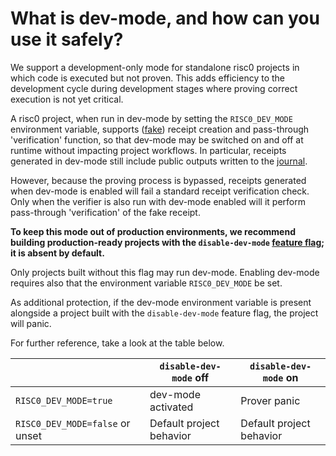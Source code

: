 # What is dev-mode, and how can you use it safely?

We support a development-only mode for standalone risc0 projects in which code is executed but not proven. This adds efficiency to the development cycle during development stages where proving correct execution is not yet critical.

A risc0 project, when run in dev-mode by setting the `RISC0_DEV_MODE` environment variable, supports ([fake]) receipt creation and pass-through 'verification' function, so that dev-mode may be switched on and off at runtime without impacting project workflows.
In particular, receipts generated in dev-mode still include public outputs written to the [journal].

However, because the proving process is bypassed, receipts generated when dev-mode is enabled will fail a standard receipt verification check. Only when the verifier is also run with dev-mode enabled will it perform pass-through 'verification' of the fake receipt.

**To keep this mode out of production environments, we recommend building production-ready projects with the `disable-dev-mode` [feature flag]; it is absent by default.**

Only projects built without this flag may run dev-mode. Enabling dev-mode requires also that the environment variable `RISC0_DEV_MODE` be set.

As additional protection, if the dev-mode environment variable is present alongside a project built with the `disable-dev-mode` feature flag, the project will panic.

For further reference, take a look at the table below.

|                                 | `disable-dev-mode` off   | `disable-dev-mode` on    |
| ------------------------------- | ------------------------ | ------------------------ |
| `RISC0_DEV_MODE=true`           | dev-mode activated       | Prover panic             |
| `RISC0_DEV_MODE=false` or unset | Default project behavior | Default project behavior |

[fake]: https://docs.rs/risc0-zkvm/0.19/risc0_zkvm/enum.InnerReceipt.html#variant.Fake
[feature flag]: https://github.com/risc0/risc0/#feature-flags
[journal]: /terminology#journal
